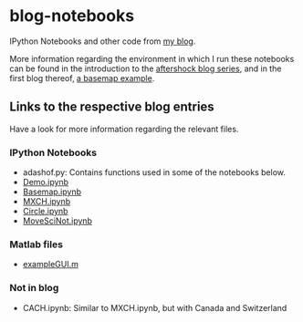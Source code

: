 # blog-notebooks

IPython Notebooks and other code from [my blog](http://werthmuller.org/blog).

More information regarding the environment in which I run these notebooks can
be found in the introduction to the
[aftershock blog series](http://werthmuller.org/blog/2014/aftershock), and
in the first blog thereof,
[a basemap example](http://werthmuller.org/blog/2014/basemap).

## Links to the respective blog entries
Have a look for more information regarding the relevant files.

### IPython Notebooks

- adashof.py: Contains functions used in some of the notebooks below.
- [Demo.ipynb](http://werthmuller.org/blog/2014/how-built)
- [Basemap.ipynb](http://werthmuller.org/blog/2014/basemap)
- [MXCH.ipynb](http://werthmuller.org/blog/2014/basemap)
- [Circle.ipynb](http://werthmuller.org/blog/2014/circle)
- [MoveSciNot.ipynb](http://werthmuller.org/blog/2014/move-scientific-notation)


### Matlab files

- [exampleGUI.m](http://werthmuller.org/blog/2014/matlab-gui-example)

### Not in blog

- CACH.ipynb: Similar to MXCH.ipynb, but with Canada and Switzerland

